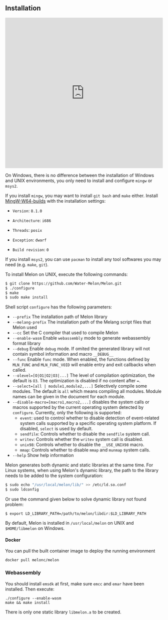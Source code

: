 ## Installation


<iframe width="100%" height="480px" src="https://www.youtube.com/embed/d0G-8BwLi30?si=XzbFCEcPADefc6_8" title="YouTube video player" frameborder="0" allow="accelerometer; clipboard-write; encrypted-media; gyroscope; picture-in-picture; web-share" allowfullscreen></iframe>


On Windows, there is no difference between the installation of Windows and UNIX environments, you only need to install and configure `mingw` or `msys2`.

If you install `mingw`, you may want to install `git bash` and `make` either. Install [MingW-W64-builds](https://www.mingw-w64.org/downloads/#mingw-builds) with the installation settings:

- `Version`: `8.1.0`

- `Architecture`: `i686`

- `Threads`: `posix`

- `Exception`: `dwarf`

- `Build revision`: `0`

If you install `msys2`, you can use `pacman` to install any tool softwares you may need (e.g. `make`, `git`).



To install Melon on UNIX, execute the following commands:

```bash
$ git clone https://github.com/Water-Melon/Melon.git
$ ./configure
$ make
$ sudo make install
```

Shell script `configure` has the following parameters:

- `--prefix` The installation path of Melon library
- `--melang-prefix` The installation path of the Melang script files that Melon used
- `--cc` Set the C compiler that used to compile Melon
- `--enable-wasm` Enable `webassembly` mode to generate webassembly format library
- `--debug` Enable `debug` mode. If omited the generated library will not contain symbol information and macro `__DEBUG__`
- `--func` Enable `func` mode. When enabled, the functions defined by `MLN_FUNC` and `MLN_FUNC_VOID` will enable entry and exit callbacks when called.
- `--olevel=[O|O1|O2|O3|...]` The level of compilation optimization, the default is `O3`. The optimization is disabled if no content after `=`.
- `--select=[all | module1,module2,...]` Selectively compile some modules. The default is `all` which means compiling all modules. Module names can be given in the document for each module.
- `--disable-macro=[macro1,macro2,...]` disables the system calls or macros supported by the current operating system detected by `configure`. Currently, only the following is supported:
  - `event`: used to control whether to disable detection of event-related system calls supported by a specific operating system platform. If disabled, `select` is used by default.
  - `sendfile`: Controls whether to disable the `sendfile` system call.
  - `writev`: Controls whether the `writev` system call is disabled.
  - `unix98`: Controls whether to disable the `__USE_UNIX98` macro.
  - `mmap`: Controls whether to disable `mmap` and `munmap` system calls.
- `--help` Show help information



Melon generates both dynamic and static libraries at the same time. For Linux systems, when using Melon's dynamic library, the path to the library needs to be added to the system configuration:

```bash
$ sudo echo "/usr/local/melon/lib/" >> /etc/ld.so.conf
$ sudo ldconfig
```

Or use the command given below to solve dynamic library not found problem:

```shell
$ export LD_LIBRARY_PATH=/path/to/melon/libdir:$LD_LIBRARY_PATH
```



By default, Melon is installed in `/usr/local/melon` on UNIX and `$HOME/libmelon` on Windows.



#### Docker

You can pull the built container image to deploy the running environment

```shell
docker pull melonc/melon
```



### Webassembly

You should install `emsdk` at first, make sure `emcc` and `emar` have been installed. Then execute:

```
./configure --enable-wasm
make && make install
```

There is only one static library `libmelon.a` to be created.
